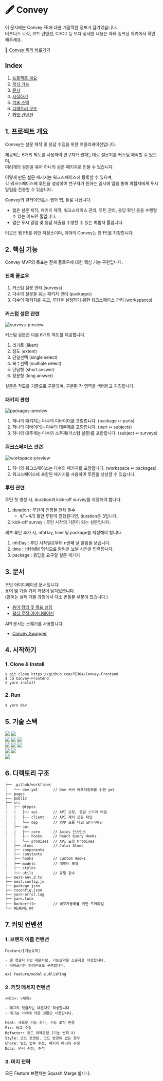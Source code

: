 # 🖋️ Convey

이 문서에는 Convey FE에 대한 개괄적인 정보가 담겨있습니다.  
비즈니스 로직, 코드 컨벤션, CI/CD 등 보다 상세한 내용은 아래 링크된 위키에서 확인해주세요.

📖 [Convey 위키 바로가기](https://github.com/PI304/Convey-Frontend/wiki/소개)

## Index

1. [프로젝트 개요](#1-프로젝트-개요)
2. [핵심 기능](#2-핵심-기능)
3. [문서](#3-문서)
4. [시작하기](#4-시작하기)
5. [기술 스택](#5-기술-스택)
6. [디렉토리 구조](#6-디렉토리-구조)
7. [커밋 컨벤션](#7-커밋-컨벤션)

## 1. 프로젝트 개요

Convey는 설문 제작 및 응답 수집을 위한 어플리케이션입니다.

제공되는 6개의 척도를 사용하여 연구자가 원하는대로 설문지를 커스텀 제작할 수 있으며,  
여러개의 설문을 묶어 하나의 설문 패키지로 만들 수 있습니다.

이렇게 만든 설문 패키지는 워크스페이스에 등록할 수 있으며,  
각 워크스페이스에 루틴을 생성하여 연구자가 원하는 일시에 앱을 통해 피험자에게 푸시 알림을 전송할 수 있습니다.

Convey의 클라이언트는 웹와 앱, 둘로 나뉩니다.

- 웹은 설문 제작, 패키지 제작, 워크스페이스 관리, 루틴 관리, 응답 확인 등을 수행할 수 있는 어드민 툴입니다.
- 앱은 푸시 알림 및 응답 제출을 수행할 수 있는 피험자 툴입니다.

이곳은 웹 FE를 위한 저장소이며, 이하의 Convey는 웹 FE를 지칭합니다.

## 2. 핵심 기능

Convey MVP의 목표는 전체 플로우에 대한 핵심 기능 구현입니다.

### 전체 플로우

1. 커스텀 설문 관리 (surveys)
2. 다수의 설문을 묶는 패키지 관리 (packages)
3. 다수의 패키지를 묶고, 루틴을 설정하기 위한 워크스페이스 관리 (workspaces)

### 커스텀 설문 관련

![surveys-preview](https://user-images.githubusercontent.com/98504939/227277111-edf5c391-d0b0-464f-9061-df2e3bd975b1.gif)

커스텀 설문은 다음 6개의 척도를 제공합니다.

1. 리커트 (likert)
2. 정도 (extent)
3. 단일선택 (single select)
4. 복수선택 (multiple select)
5. 단답형 (short answer)
6. 장문형 (long answer)

설문은 척도를 기준으로 구분되며, 구분된 각 영역을 섹터라고 지칭합니다.

### 패키지 관련

![packages-preview](https://user-images.githubusercontent.com/98504939/227277415-39640635-36e1-4082-8848-dd82c591122e.gif)

1. 하나의 패키지는 다수의 디바이더를 포함합니다. (package ↢ parts)
2. 하나의 디바이더는 다수의 대주제를 포함합니다. (part ↢ subjects)
3. 하나의 대주제는 다수의 소주제(커스텀 설문)를 포함합니다. (subject ↢ surveys)

### 워크스페이스 관련

![workspace-preview](https://user-images.githubusercontent.com/98504939/227277567-08fcc5da-d404-4e57-8b44-ce551706b524.gif)

1. 하나의 워크스페이스는 다수의 패키지를 포함합니다. (workspace ↢ packages)
2. 워크스페이스에 포함된 패키지를 사용하여 루틴을 생성할 수 있습니다.

### 루틴 관련

루틴 첫 생성 시, duration과 kick-off survey를 지정해야 합니다.

1. duration : 루틴이 진행될 전체 일수
   - 4/1~4/3 동안 루틴이 진행된다면, duration은 3입니다.
2. kick-off survey : 루틴 시작의 기준이 되는 설문입니다.

세부 루틴 추가 시, nthDay, time 및 package를 지정해야 합니다.

1. nthDay : 루틴 시작일로부터 n번째 날 알림을 보냅니다.
2. time : HH:MM 형식으로 알림을 보낼 시간을 입력합니다.
3. package : 응답을 요구할 설문 패키지

## 3. 문서

초반 아이디에이션 문서입니다.  
용어 및 기술 기획 과정이 담겨있습니다.  
(용어는 실제 개발 과정에서 다소 변동된 부분이 있습니다.)

- [용어 정리 및 목표 설정](https://github.com/PI304/CONVEY_DEV/blob/main/%5B23.02.16%5D%20%EA%B0%9C%EB%B0%9C%EC%A7%84%201%EC%B0%A8%20%EB%AF%B8%ED%8C%85.md)
- [핵심 로직 아이디에이션](https://github.com/PI304/CONVEY_DEV/blob/main/%5B23.03.02%5D%20MVP%20%ED%95%B5%EC%8B%AC%20%EB%A1%9C%EC%A7%81%20-%20%ED%81%B4%EB%9D%BC%EC%9D%B4%EC%96%B8%ED%8A%B8.md)

API 문서는 스웨거를 사용합니다.

- [Convey Swagger](http://3.34.67.68/api/swagger/)

## 4. 시작하기

### 1. Clone & Install

```shell
$ git clone https://github.com/PI304/Convey-Frontend
$ cd Convey-Frontend
$ yarn install
```

### 2. Run

```javascript
$ yarn dev
```

## 5. 기술 스택

<a><img src="https://img.shields.io/badge/Next.js-black?style=flat-square&logo=next.js&logoColor=white"/></a>
<a><img src="https://img.shields.io/badge/TS-3178C6?style=flat-square&logo=typescript&logoColor=white"/></a>
<br/>
<a><img src="https://img.shields.io/badge/Jotai-black?style=flat-square&logo=ghostery&logoColor=white"/></a>
<a><img src="https://img.shields.io/badge/Jotai DevTools-black?style=flat-square&logo=ghostery&logoColor=white"/></a>
<a><img src="https://img.shields.io/badge/React Query-FF4154?style=flat-square&logo=reactquery&logoColor=white"/></a>
<br/>
<a><img src="https://img.shields.io/badge/Emotion-D26AC2?style=flat-square&logo=southwestairlines&logoColor=white"/></a>
<a><img src="https://img.shields.io/badge/Immer-00E7C3?style=flat-square&logo=immer&logoColor=white"/></a>
<a><img src="https://img.shields.io/badge/Axios-5A29E4?style=flat-square&logo=axios&logoColor=white"/></a>
<br/>
<a><img src="https://img.shields.io/badge/Prettier-F7B93E?style=flat-square&logo=prettier&logoColor=white"/></a>
<a><img src="https://img.shields.io/badge/EsLint-4B32C3?style=flat-square&logo=eslint&logoColor=white"/></a>
<br/>
<a><img src="https://img.shields.io/badge/Yarn-2C8EBB?style=flat-square&logo=yarn&logoColor=white"/></a>

## 6. 디렉토리 구조

```
├── .github/workflows
│   └── dev.yml       // Dev 서버 배포자동화를 위한 yml
├── pages
├── public
├── src
│   ├── @types
│   │   ├── api       // API 요청, 응답 스키마 타입
│   │   ├── client    // API 제외 모든 타입
│   │   └── dep       // 외부 모듈 타입 오버라이딩
│   ├── api
│   │   ├── core      // Axios 인스턴스
│   │   ├── hooks     // React Query Hooks
│   │   └── promises  // API 요청 Promises
│   ├── atoms         // Jotai Atoms
│   ├── components
│   ├── constants
│   ├── hooks         // Custom Hooks
│   ├── models        // 데이터 모델
│   ├── styles
│   └── utils         // 유틸 함수
├── next-env.d.ts
├── next.config.js
├── package.json
├── tsconfig.json
├── yarn-error.log
├── yarn.lock
├── Dockerfile        // 배포자동화를 위한 도커파일
└── README.md
```

## 7. 커밋 컨벤션

### 1. 브랜치 이름 컨벤션

```
Feature/[기능요약]

- 맨 첫글자 F만 대문자로, 기능요약은 소문자로 작성합니다.
- 띄어쓰기는 하이픈으로 구분합니다.

ex) Feature/modal-publishing
```

### 2. 커밋 메세지 컨벤션

```
<태그>: <제목>

- 태그의 첫글자는 대문자로 작성합니다.
- 태그는 아래에 적힌 것들만 사용합니다.

Feat: 새로운 기능 추가, 기능 로직 변경
Fix: 버그 수정
Refactor: 코드 리팩토링 (기능 변화 X)
Style: 코드 포맷팅, 코드 변경이 없는 경우
Chore: 빌드 업무 수정, 패키지 매니저 수정
Docs: 문서 수정, 주석
```

### 3. 머지 전략

모든 Feature 브랜치는 Squash Merge 합니다.
